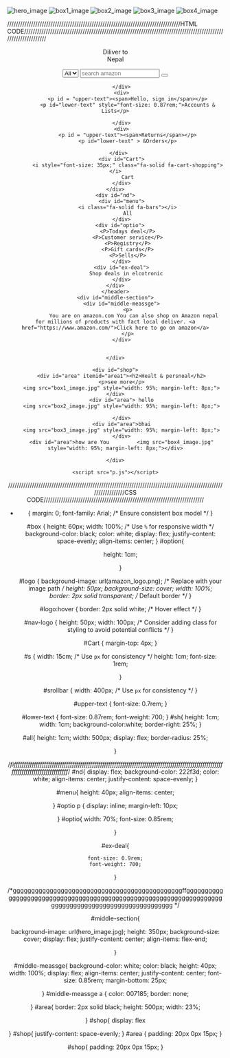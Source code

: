 ![hero_image](https://github.com/lkkrish/amazon-copy-html-css-/assets/163138410/9fe39cd0-0643-495c-bbb9-e451b02c4424)
![box1_image](https://github.com/lkkrish/amazon-copy-html-css-/assets/163138410/9a5d68d7-7045-407d-aa26-d22b873ca3f3)
![box2_image](https://github.com/lkkrish/amazon-copy-html-css-/assets/163138410/54bc29fd-7127-4c95-9299-22a98532024a)
![box3_image](https://github.com/lkkrish/amazon-copy-html-css-/assets/163138410/47b65857-766f-400d-ad19-7af4218e0239)
![box4_image](https://github.com/lkkrish/amazon-copy-html-css-/assets/163138410/b20387ae-27b2-4908-9aa0-b37880d67818)


////////////////////////////////////////////////////////////////////////////////HTML CODE//////////////////////////////////////////////////////////////////////////////////////////////////////////////
<html lang="en">
<head>
<link rel="stylesheet"href="amazon.css">
<link rel="stylesheet" href="https://cdnjs.cloudflare.com/ajax/libs/font-awesome/6.5.1/css/all.min.css" integrity="sha512-DTOQO9RWCH3ppGqcWaEA1BIZOC6xxalwEsw9c2QQeAIftl+Vegovlnee1c9QX4TctnWMn13TZye+giMm8e2LwA==" crossorigin="anonymous" referrerpolicy="no-referrer" />
</head>
<body >
    <header id="m"; >
    <div id="box";   >
        <div id="nav-logo"; >
         <div id="logo";>
         </div>   
        </div>
        <div style="margin-top: 4px;">
            <p >  Diliver to <br><i class="fa-solid fa-location-dot"></i>
                    Nepal 
                </p>
        </div>
        <div >
            <select id="option" >
                <option >All</option>
            </select>
            <input  id="s"  placeholder="search amazon ">
            <button id="sh">
            <i class="fa-solid fa-magnifying-glass"></i>
            </button>

        </div>
        <div>
            <p id = "upper-text"><span>Hello, sign in</span></p>
            <p id="lower-text" style="font-size: 0.87rem;">Accounts & Lists</p>

        </div>
        <div>
            <p id = "upper-text"><span>Returns</span></p>
            <p id="lower-text" > &Orders</p>

        </div>  
        <div id="Cart">
            <i style="font-size: 35px;" class="fa-solid fa-cart-shopping"></i>
            Cart
        </div>
    </div>
    <div id="nd">
        <div id="menu">
            <i class="fa-solid fa-bars"></i>
            All
        </div>
        <div id="optio"> 
            <P>Todays deal</P>
            <P>Customer service</P>
            <P>Registry</P>
            <P>Gift cards</P>
            <P>Sells</P>
        </div>
        <div id="ex-deal">
            Shop deals in elcotronic 
        </div>
    </div>
    </header>
    <div id="middle-section">
        <div id="middle-meassge">
            <p>
                You are on amazon.com You can also shop on Amazon nepal for millions of products with fact local deliver. <a href="https://www.amazon.com/">Click here to go on amazon</a>
            </p>
        </div>

        
    </div>
    
    <div id="shop">
        <div id="area" itemid="area1"><h2>Healt & persnoal</h2>
        <p>see more</p>
        <img src="box1_image.jpg" style="width: 95%; margin-left: 8px;"></div>
        <div id="area"> hello
        <img src="box2_image.jpg" style="width: 95%; margin-left: 8px;">
         
        </div>
        <div id="area">bhai
        <img src="box3_image.jpg" style="width: 95%; margin-left: 8px;">
        </div>
        <div id="area">how are You         <img src="box4_image.jpg" style="width: 95%; margin-left: 8px;"></div>

    </div>

    <script src="p.js"></script>
</body>
</html>


/////////////////////////////////////////////////////////////////////////////////////////////////////////////////CSS CODE//////////////////////////////////////////////////////////////////////////

* {
    margin: 0;
    font-family: Arial;
     /* Ensure consistent box model */
  }
  
  #box {
    height: 60px;
    width: 100%; /* Use `%` for responsive width */
    background-color: black;
    color: white;
    display: flex;
    justify-content: space-evenly;
    align-items: center;
  }
  #option{

    height: 1cm;

  }

  
  #logo {
    background-image: url(amazon_logo.png); /* Replace with your image path */
    height: 50px;
    background-size: cover;
    width: 100%;
    border: 2px solid transparent; /* Default border */
  }
  
  #logo:hover {
    border: 2px solid white; /* Hover effect */
  }
  
  #nav-logo {
    height: 50px;
    width: 100px;
    /* Consider adding class for styling to avoid potential conflicts */
  }
  
  #Cart {
    margin-top: 4px;
  }
  
  #s {
    width: 15cm; /* Use `px` for consistency */
    height: 1cm;
    font-size: 1rem;
    
  }
  
  #srollbar {
    width: 400px; /* Use `px` for consistency */
  }
  
  #upper-text {
    font-size: 0.7rem;
  }
  
  #lower-text {
    font-size: 0.87rem;
    font-weight: 700;
  }
  #sh{
    height: 1cm;
    width: 1cm;
    background-color:white;
    border-right: 25%;
  }
  
#all{
    height: 1cm;
    width: 500px;
    display: flex;
    border-radius: 25%;
    
    
}


/*fiffffffffffffffffffffffffffffffffffffffffffffffffffffffffffffffffffffffffffffffffffffffffffffffffffffffffffffffffffffffffffffffffffff*/
#nd{
    display: flex;
    background-color: 222f3d;
    color: white;
    align-items: center;
    justify-content: space-evenly;
}

#menu{
    height: 40px;
    align-items: center;
    


}
#optio p {
    display: inline;
    margin-left: 10px;
    
}
#optio{
    width: 70%;
    font-size: 0.85rem;

}

#ex-deal{

    font-size: 0.9rem;
    font-weight: 700;
}



/*ggggggggggggggggggggggggggggggggggggggggggggggffggggggggggggggggggggggggggggggggggggggggggggggggggggggggggggggggggggggggggggggggggggggggggggggggggggg
*/

#middle-section{

  background-image: url(hero_image.jpg);
  height: 350px;
  background-size: cover;
  display: flex;
  justify-content: center;
  align-items: flex-end;
  
}

#middle-meassge{
  background-color: white;
  color: black;
  height: 40px;
  width: 100%;
  display: flex;
  align-items: center;
  justify-content: center;
  font-size: 0.85rem;
  margin-bottom: 25px;

}
#middle-meassge a {
  color: 007185;
  border: none;
  
}
#area{
  border: 2px solid black;
  height: 500px;
  width: 23%;

}
#shop{
  display: flex

}
#shop{
  justify-content: space-evenly;
}
#area {
  padding: 20px 0px 15px;
}

#shop{
  padding: 20px 0px 15px;
}





























